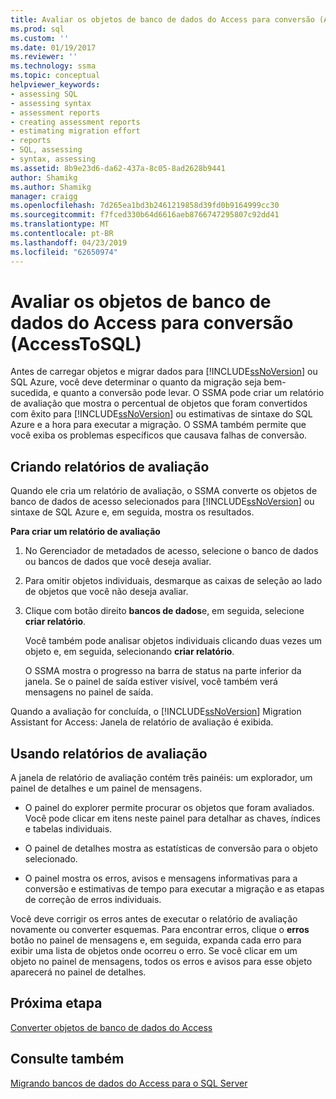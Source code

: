 ```yaml
---
title: Avaliar os objetos de banco de dados do Access para conversão (AccessToSQL) | Microsoft Docs
ms.prod: sql
ms.custom: ''
ms.date: 01/19/2017
ms.reviewer: ''
ms.technology: ssma
ms.topic: conceptual
helpviewer_keywords:
- assessing SQL
- assessing syntax
- assessment reports
- creating assessment reports
- estimating migration effort
- reports
- SQL, assessing
- syntax, assessing
ms.assetid: 8b9e23d6-da62-437a-8c05-8ad2628b9441
author: Shamikg
ms.author: Shamikg
manager: craigg
ms.openlocfilehash: 7d265ea1bd3b2461219858d39fd0b9164999cc30
ms.sourcegitcommit: f7fced330b64d6616aeb8766747295807c92dd41
ms.translationtype: MT
ms.contentlocale: pt-BR
ms.lasthandoff: 04/23/2019
ms.locfileid: "62650974"
---
```

# <a name="assessing-access-database-objects-for-conversion-accesstosql"></a>Avaliar os objetos de banco de dados do Access para conversão (AccessToSQL)
Antes de carregar objetos e migrar dados para [!INCLUDE[ssNoVersion](../../includes/ssnoversion-md.md)] ou SQL Azure, você deve determinar o quanto da migração seja bem-sucedida, e quanto a conversão pode levar. O SSMA pode criar um relatório de avaliação que mostra o percentual de objetos que foram convertidos com êxito para [!INCLUDE[ssNoVersion](../../includes/ssnoversion-md.md)] ou estimativas de sintaxe do SQL Azure e a hora para executar a migração. O SSMA também permite que você exiba os problemas específicos que causava falhas de conversão.  
  
## <a name="creating-assessment-reports"></a>Criando relatórios de avaliação  
Quando ele cria um relatório de avaliação, o SSMA converte os objetos de banco de dados de acesso selecionados para [!INCLUDE[ssNoVersion](../../includes/ssnoversion-md.md)] ou sintaxe de SQL Azure e, em seguida, mostra os resultados.  
  
**Para criar um relatório de avaliação**  
  
1.  No Gerenciador de metadados de acesso, selecione o banco de dados ou bancos de dados que você deseja avaliar.  
  
2.  Para omitir objetos individuais, desmarque as caixas de seleção ao lado de objetos que você não deseja avaliar.  
  
3.  Clique com botão direito **bancos de dados**e, em seguida, selecione **criar relatório**.  
  
    Você também pode analisar objetos individuais clicando duas vezes um objeto e, em seguida, selecionando **criar relatório**.  
  
    O SSMA mostra o progresso na barra de status na parte inferior da janela. Se o painel de saída estiver visível, você também verá mensagens no painel de saída.  
  
Quando a avaliação for concluída, o [!INCLUDE[ssNoVersion](../../includes/ssnoversion-md.md)] Migration Assistant for Access: Janela de relatório de avaliação é exibida.  
  
## <a name="using-assessment-reports"></a>Usando relatórios de avaliação  
A janela de relatório de avaliação contém três painéis: um explorador, um painel de detalhes e um painel de mensagens.  
  
-   O painel do explorer permite procurar os objetos que foram avaliados. Você pode clicar em itens neste painel para detalhar as chaves, índices e tabelas individuais.  
  
-   O painel de detalhes mostra as estatísticas de conversão para o objeto selecionado.  
  
-   O painel mostra os erros, avisos e mensagens informativas para a conversão e estimativas de tempo para executar a migração e as etapas de correção de erros individuais.  
  
Você deve corrigir os erros antes de executar o relatório de avaliação novamente ou converter esquemas. Para encontrar erros, clique o **erros** botão no painel de mensagens e, em seguida, expanda cada erro para exibir uma lista de objetos onde ocorreu o erro. Se você clicar em um objeto no painel de mensagens, todos os erros e avisos para esse objeto aparecerá no painel de detalhes.  
  
## <a name="next-step"></a>Próxima etapa  
[Converter objetos de banco de dados do Access](converting-access-database-objects-accesstosql.md)  
  
## <a name="see-also"></a>Consulte também  
[Migrando bancos de dados do Access para o SQL Server](migrating-access-databases-to-sql-server-azure-sql-db-accesstosql.md)  
  
